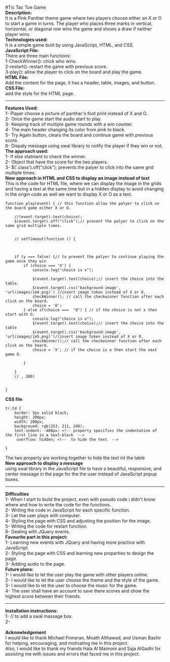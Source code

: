 #Tic Tac Toe Game</br>
**Description:**</br>
It is a Pink Panther theme game where two players choose either an X or O to start a game in turns. The player who places three marks in vertical, horizontal, or diagonal row wins the game and shows a draw if neither player wins.</br>
**Technologies used:**</br>
It is a simple game built by using JavaScript, HTML, and CSS.</br>
**JavaScript File:**</br>
There are three main functions:</br>
1-CheckWinner(): chick who wins.</br>
2-restart(): restart the game with previous score.</br>
3-play(): allow the player to click on the board and play the game.</br>
**HTML File:**</br>
Add the content for the page, it has a header, table, images, and button.</br>
**CSS File:**</br>
add the style for the HTML page.</br>
___
**Features Used:**</br>
1- Player choose a picture of panther's foot print instead of X and O.</br>
2- Once the game start the audio start to play.</br>
3- Keeping track of multiple game rounds with a win counter.</br>
4- The main header changing its color from pink to black.</br>
5- Try Again button, clears the board and continue game with previous score. </br>
6- Dispaly message using swal library to notify the player if they win or not. 
**The approach used:**</br>
1- If else statment to check the winner.</br>
2- Object that have the score for the two players.</br>
3- $('.class').off("click"); prevents the palyer to click into the same grid multiple times.</br>
**New approach in HTML and CSS to display an image instead of text**</br>
This is the code for HTML file, where we can display the image in the grids and having a text at the same time but in a hidden display to avoid changing in the origin code as well we want to display X or O as a text.</br>
```
function play(event) { // this function allow the palyer to click on the board game either X or O.

    //(event.target).text(choice);
    $(event.target).off("click");// prevent the palyer to click on the same grid multiple times.


    // setTimeout(function () {



    if (y === false) {// to prevent the palyer to continue playing the game once they win
        if (choice === 'X') {
            console.log("choice is x");
            
            $(event.target).text(choice);// insert the choice into the table.
            $(event.target).css('background-image', 'url(images/im4.png)') //insert image token instead of X or O.
            checkWinner(); // call the checkwinner function after each click on the board.
            choice = 'O';
        } else if(choice ===  "O") { // if the choice is not x then start with O.
            console.log("choice is o");
            $(event.target).text(choice);// insert the choice into the table
            $(event.target).css('background-image', 'url(images/im5.png)')//insert image token instead of X or O.
            checkWinner();// call the checkwinner function after each click on the board.
            choice = 'X'; // if the choice is o then start the next game O.

        }

    }
    // , 200)


}
```
**CSS file**</br>
```
tr,td {
    border: 5px solid black;  
    height: 200px;
    width: 200px;
    background: rgb(253, 211, 248);
    text-indent: -400px; <!-- property specifies the indentation of the first line in a text-block  -->
     overflow: hidden; <!--  to hide the text  -->

} 
```
The two property are working together to hide the text int the table</br>
**New approach to display a message**</br>
using swal library in the JavaScript file to have a beautiful, responsive, and center message in the page for the the user instead of JavaScript popup boxes.</br>
___
**Difficulties**</br>
1- When I start to build the project, even with pseudo code i didn't know where and how to write the code for the functions.</br>
2- Writing the code in JavaScrpit for each specific function.</br>
3- Let the user plays with computer.</br>
4- Styling the page with CSS and adjusting the position for the image.</br>
5- Writing the code for restart function.</br>
6- Dealing with JQuery events.</br>
**Favourite part in this project:**</br>
1- Learning new events with JQuery and having more practice with JavaScript.</br>
2- Styling the page with CSS and learning new properties to design the page.</br>
3- Adding audio to the page.</br>
**Future plans:**</br>
1- I would like to let the user play the game with other players online.</br>
2- I would like to let the user choose the theme and the style of the game.</br>
3- I would like to let the user to choose the music for the game.</br>
4- The user shall have an account to save there scores and show the highest score between their friends.</br>
___
**Installation instructions:**</br>
1- <script src="https://unpkg.com/sweetalert/dist/sweetalert.min.js"></script>// to add a swal massage box.</br>
2-  <iframe src="audio/The-Pink-Panther-Theme-Song.mp3" allow="autoplay" id="audio" style="display:none"></iframe></br>
    <audio id="player" autoplay loop></br>
        <source src="audio/The-Pink-Panther-Theme-Song.mp3" type="audio/mp3"></br>
    </audio></br>
**Acknowledgement**</br>
I would like to thank Michael Finneran, Moath Althawad, and Usman Bashir for helping, encouraging, and motivating me in this project.</br>
Also, I would like to thank my friends Hala Al Maimoni and Saja AlGadhi for assisting me with issues and errors that faced me in this project.